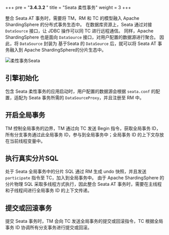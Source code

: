 +++
pre = "<b>3.4.3.2 </b>"
title = "Seata 柔性事务"
weight = 3
+++

整合 Seata AT 事务时，需要将 TM，RM 和 TC 的模型融入 Apache ShardingSphere 的分布式事务生态中。
在数据库资源上，Seata 通过对接 `DataSource` 接口，让 JDBC 操作可以同 TC 进行远程通信。
同样，Apache ShardingSphere 也是面向 `DataSource` 接口，对用户配置的数据源进行聚合。
因此，将 `DataSource` 封装为 基于Seata 的 `DataSource` 后，就可以将 Seata AT 事务融入到 Apache ShardingSphere的分片生态中。

![柔性事务Seata](https://shardingsphere.apache.org/document/current/img/transaction/sharding-transaciton-base-seata-at-design.png)

## 引擎初始化

包含 Seata 柔性事务的应用启动时，用户配置的数据源会根据 `seata.conf` 的配置，适配为 Seata 事务所需的 `DataSourceProxy`，并且注册至 RM 中。

## 开启全局事务

TM 控制全局事务的边界，TM 通过向 TC 发送 Begin 指令，获取全局事务 ID，所有分支事务通过此全局事务 ID，参与到全局事务中；全局事务 ID 的上下文存放在当前线程变量中。

## 执行真实分片SQL

处于 Seata 全局事务中的分片 SQL 通过 RM 生成 undo 快照，并且发送 `participate` 指令至 TC，加入到全局事务中。
由于 Apache ShardingSphere 的分片物理 SQL 采取多线程方式执行，因此整合 Seata AT 事务时，需要在主线程和子线程间进行全局事务 ID 的上下文传递。

## 提交或回滚事务

提交 Seata 事务时，TM 会向 TC 发送全局事务的提交或回滚指令，TC 根据全局事务 ID 协调所有分支事务进行提交或回滚。

